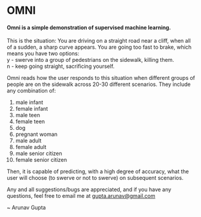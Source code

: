 # OMNI

#### Omni is a simple demonstration of supervised machine learning.

This is the situation: You are driving on a straight road near a cliff, when all of a sudden, a sharp curve appears. You are going too fast to brake, which means you have two options:\
y - swerve into a group of pedestrians on the sidewalk, killing them.\
n - keep going straight, sacrificing yourself.

Omni reads how the user responds to this situation when different groups of people are on the sidewalk across 20-30 different scenarios. They include any combination of:
  1. male infant
  2. female infant
  3. male teen
  4. female teen
  5. dog
  6. pregnant woman
  7. male adult
  8. female adult
  9. male senior citizen
  10. female senior citizen

Then, it is capable of predicting, with a high degree of accuracy, what the user will choose (to swerve or not to swerve) on subsequent scenarios.

Any and all suggestions/bugs are appreciated, and if you have any questions, feel free to email me at
<gupta.arunav@gmail.com>

  ~ Arunav Gupta

